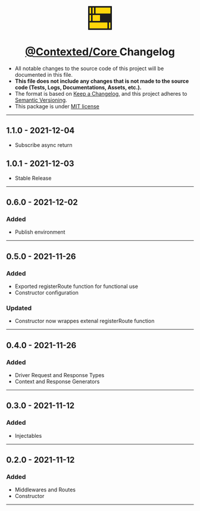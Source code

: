 <div align="center">
    <img alt="Contexted Logo" width="64" src="https://raw.githubusercontent.com/contexted-js/brand/master/dark/main-fill.svg">
    <h1>
        <a href="https://github.com/contexted-js/core">
            @Contexted/Core
        </a>
        <span>Changelog</span>
    </h1>
</div>

-   All notable changes to the source code of this project will be documented in this file.
-   **This file does not include any changes that is not made to the source code (Tests, Logs, Documentations, Assets, etc.).**
-   The format is based on [Keep a Changelog](https://keepachangelog.com/en/1.0.0/),
    and this project adheres to [Semantic Versioning](https://semver.org/spec/v2.0.0.html).
-   This package is under [MIT license](https://en.wikipedia.org/wiki/MIT_License)

---

## **1.1.0** - 2021-12-04

-   Subscribe async return

## **1.0.1** - 2021-12-03

-   Stable Release

---

## **0.6.0** - 2021-12-02

### Added

-   Publish environment

---

## **0.5.0** - 2021-11-26

### Added

-   Exported registerRoute function for functional use
-   Constructor configuration

### Updated

-   Constructor now wrappes extenal registerRoute function

---

## **0.4.0** - 2021-11-26

### Added

-   Driver Request and Response Types
-   Context and Response Generators

---

## **0.3.0** - 2021-11-12

### Added

-   Injectables

---

## **0.2.0** - 2021-11-12

### Added

-   Middlewares and Routes
-   Constructor

---
